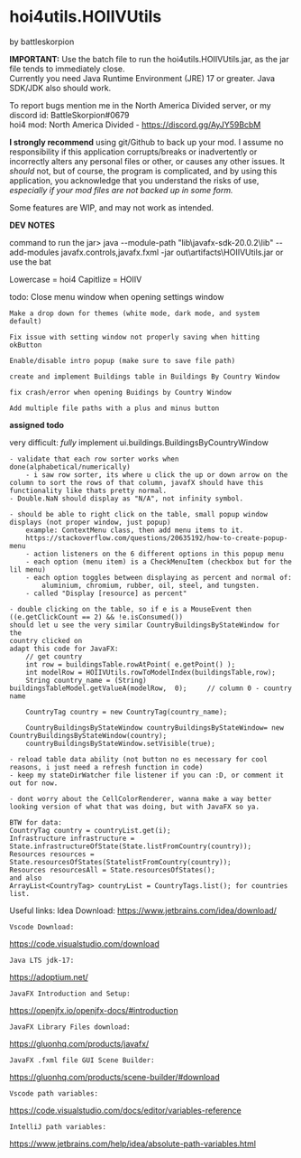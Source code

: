 # <h1> hoi4utils.HOIIVUtils </h1>

by battleskorpion

<b>IMPORTANT:</b> Use the batch file to run the hoi4utils.HOIIVUtils.jar, as the jar file tends to immediately close.
<br> Currently you need Java Runtime Environment (JRE) 17 or greater. Java SDK/JDK also should work.

To report bugs mention me in the North America Divided server, or my discord id: BattleSkorpion#0679
<br> hoi4 mod: North America Divided - <hyperlink> https://discord.gg/AyJY59BcbM </hyperlink> 

<b>I  strongly recommend</b>  using git/Github to back up your mod. I assume no responsibility if
this application corrupts/breaks or inadvertently or incorrectly alters any personal files or other, or 
causes any other issues. It <i>should</i> not, but of course, the program is complicated, and by using this 
application, you acknowledge that you understand the risks of use, <i> especially if your mod files are not
backed up in some form.</i>

Some features are WIP, and may not work as intended. 

<b>DEV NOTES</b>

command to run the jar>
java --module-path "lib\javafx-sdk-20.0.2\lib" --add-modules javafx.controls,javafx.fxml -jar out\artifacts\HOIIVUtils.jar
or use the bat

Lowercase = hoi4
Capitlize = HOIIV

todo:
    Close menu window when opening settings window

    Make a drop down for themes (white mode, dark mode, and system default)

    Fix issue with setting window not properly saving when hitting okButton

    Enable/disable intro popup (make sure to save file path)

    create and implement Buildings table in Buildings By Country Window

    fix crash/error when opening Buidings by Country Window
    
    Add multiple file paths with a plus and minus button

<b> assigned todo </b>

very difficult: 
    *fully* implement ui.buildings.BuildingsByCountryWindow

    - validate that each row sorter works when done(alphabetical/numerically)
        - i saw row sorter, its where u click the up or down arrow on the column to sort the rows of that column, javafX should have this functionality like thats pretty normal. 
    - Double.NaN should display as "N/A", not infinity symbol. 

    - should be able to right click on the table, small popup window displays (not proper window, just popup)
        example: ContextMenu class, then add menu items to it. 
        https://stackoverflow.com/questions/20635192/how-to-create-popup-menu
        - action listeners on the 6 different options in this popup menu
        - each option (menu item) is a CheckMenuItem (checkbox but for the lil menu) 
        - each option toggles between displaying as percent and normal of: 
            aluminium, chromium, rubber, oil, steel, and tungsten. 
        - called "Display [resource] as percent" 

    - double clicking on the table, so if e is a MouseEvent then 
    ((e.getClickCount == 2) && !e.isConsumed()) 
    should let u see the very similar CountryBuildingsByStateWindow for the 
    country clicked on
    adapt this code for JavaFX: 
        // get country
        int row = buildingsTable.rowAtPoint( e.getPoint() );
        int modelRow = HOIIVUtils.rowToModelIndex(buildingsTable,row);
        String country_name = (String) buildingsTableModel.getValueA(modelRow,  0);     // column 0 - country name

        CountryTag country = new CountryTag(country_name);

        CountryBuildingsByStateWindow countryBuildingsByStateWindow= new    CountryBuildingsByStateWindow(country);
        countryBuildingsByStateWindow.setVisible(true);

    - reload table data ability (not button no es necessary for cool reasons, i just need a refresh function in code)
    - keep my stateDirWatcher file listener if you can :D, or comment it out for now. 

    - dont worry about the CellColorRenderer, wanna make a way better looking version of what that was doing, but with JavaFX so ya. 

    BTW for data: 
    CountryTag country = countryList.get(i);
    Infrastructure infrastructure = State.infrastructureOfState(State.listFromCountry(country));
    Resources resources = State.resourcesOfStates(StatelistFromCountry(country));
    Resources resourcesAll = State.resourcesOfStates();
    and also
    ArrayList<CountryTag> countryList = CountryTags.list(); for countries list. 


        

Useful links:
    Idea Download:
https://www.jetbrains.com/idea/download/

    Vscode Download:
https://code.visualstudio.com/download

    Java LTS jdk-17:
https://adoptium.net/

    JavaFX Introduction and Setup:
https://openjfx.io/openjfx-docs/#introduction

    JavaFX Library Files download:
https://gluonhq.com/products/javafx/

    JavaFX .fxml file GUI Scene Builder:
https://gluonhq.com/products/scene-builder/#download

    Vscode path variables:
https://code.visualstudio.com/docs/editor/variables-reference

    IntelliJ path variables:
https://www.jetbrains.com/help/idea/absolute-path-variables.html